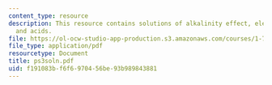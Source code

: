 ```yaml
---
content_type: resource
description: This resource contains solutions of alkalinity effect, electroneutrality
  and acids.
file: https://ol-ocw-studio-app-production.s3.amazonaws.com/courses/1-76-aquatic-chemistry-fall-2005/f191083bf6f6970456be93b989843881_ps3soln.pdf
file_type: application/pdf
resourcetype: Document
title: ps3soln.pdf
uid: f191083b-f6f6-9704-56be-93b989843881
---
```

